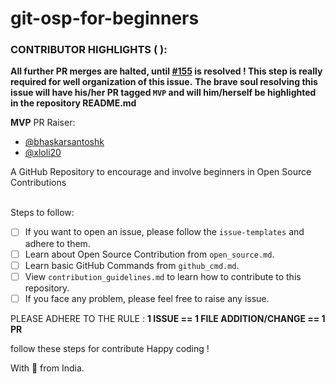 # git-osp-for-beginners

### CONTRIBUTOR HIGHLIGHTS (  ):
**All further PR merges are halted, until [#155](https://github.com/aditya109/git-osp-for-beginners/issues/155) is resolved ! This step is really required for well organization of this issue.**
**The brave soul resolving this issue will have his/her PR tagged `MVP` and will him/herself be highlighted in the repository README.md**

**MVP** PR Raiser:
- [@bhaskarsantoshk](https://github.com/bhaskarsantoshk)
- [@xloli20](https://github.com/xloli20)

A GitHub Repository to encourage and involve beginners in Open Source Contributions<br></br>

Steps to follow:

-   [ ] If you want to open an issue, please follow the `issue-templates` and adhere to them.
-   [ ] Learn about Open Source Contribution from `open_source.md`.
-   [ ] Learn basic GitHub Commands from `github_cmd.md`.
-   [ ] View `contribution_guidelines.md` to learn how to contribute to this repository.
-   [ ] If you face any problem, please feel free to raise any issue.

PLEASE ADHERE TO THE RULE : **1 ISSUE == 1 FILE ADDITION/CHANGE == 1 PR**


follow these steps for contribute 
Happy coding !

With 💚 from India.
